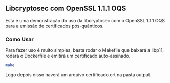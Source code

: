 ## Libcryptosec com OpenSSL 1.1.1 OQS

Esta é uma demonstração do uso da libcryptosec com o OpenSSL 1.1.1 OQS para a
emissão de certificados pós-quânticos.

### Como Usar
Para fazer uso é muito simples, basta rodar o Makefile que baixará a libp11,
rodará o Dockerfile e emitirá um certificado auto-assinado.

```bash
make
```

Logo depois disso haverá um arquivo certificado.crt na pasta output.
